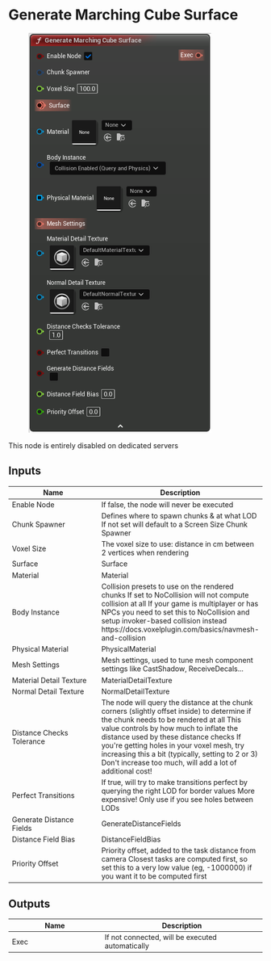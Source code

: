 # Generate Marching Cube Surface

<div align="left" data-full-width="false">

<figure><img src="Generate_Marching_Cube_Surface.png" alt=""><figcaption></figcaption></figure>

</div>

This node is entirely disabled on dedicated servers

## Inputs

<table>
<thead><tr><th width="170">Name</th><th>Description</th></tr></thead>
<tbody>
<tr><td>Enable Node</td><td>If false, the node will never be executed</td></tr>
<tr><td>Chunk Spawner</td><td>Defines where to spawn chunks & at what LOD
If not set will default to a Screen Size Chunk Spawner</td></tr>
<tr><td>Voxel Size</td><td>The voxel size to use: distance in cm between 2 vertices when rendering</td></tr>
<tr><td>Surface</td><td>Surface</td></tr>
<tr><td>Material</td><td>Material</td></tr>
<tr><td>Body Instance</td><td>Collision presets to use on the rendered chunks
If set to NoCollision will not compute collision at all
If your game is multiplayer or has NPCs you need to set this to NoCollision and setup invoker-based collision instead
https://docs.voxelplugin.com/basics/navmesh-and-collision</td></tr>
<tr><td>Physical Material</td><td>PhysicalMaterial</td></tr>
<tr><td>Mesh Settings</td><td>Mesh settings, used to tune mesh component settings like CastShadow, ReceiveDecals...</td></tr>
<tr><td>Material Detail Texture</td><td>MaterialDetailTexture</td></tr>
<tr><td>Normal Detail Texture</td><td>NormalDetailTexture</td></tr>
<tr><td>Distance Checks Tolerance</td><td>The node will query the distance at the chunk corners (slightly offset inside) to determine if the chunk needs to be rendered at all
This value controls by how much to inflate the distance used by these distance checks
If you're getting holes in your voxel mesh, try increasing this a bit (typically, setting to 2 or 3)
Don't increase too much, will add a lot of additional cost!</td></tr>
<tr><td>Perfect Transitions</td><td>If true, will try to make transitions perfect by querying the right LOD for border values
More expensive! Only use if you see holes between LODs</td></tr>
<tr><td>Generate Distance Fields</td><td>GenerateDistanceFields</td></tr>
<tr><td>Distance Field Bias</td><td>DistanceFieldBias</td></tr>
<tr><td>Priority Offset</td><td>Priority offset, added to the task distance from camera
Closest tasks are computed first, so set this to a very low value (eg, -1000000) if you want it to be computed first</td></tr>
</tbody>
</table>

## Outputs

<table>
<thead><tr><th width="170">Name</th><th>Description</th></tr></thead>
<tbody>
<tr><td>Exec</td><td>If not connected, will be executed automatically</td></tr>
</tbody>
</table>